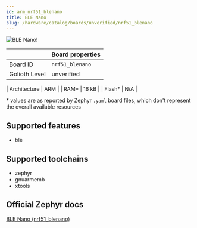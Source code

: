 ```yaml
---
id: arm_nrf51_blenano
title: BLE Nano
slug: /hardware/catalog/boards/unverified/nrf51_blenano
---
```


[//]: # (This is an auto-generated file, do not edit! Changes to it will be lost upon re-generation)

![BLE Nano!](/img/boards/arm/nrf51_blenano.png "BLE Nano")

|                | Board properties     |
| -------------  | -------------------- |
| Board ID       | `nrf51_blenano` |
| Golioth Level  | unverified       |

| Architecture   | ARM |
| RAM*           | 16 kB |
| Flash*         | N/A |

\* values are as reported by Zephyr `.yaml` board files, which don't represent the overall available resources



## Supported features

* ble

## Supported toolchains

* zephyr
* gnuarmemb
* xtools

## Official Zephyr docs

[BLE Nano (nrf51_blenano)](https://docs.zephyrproject.org/latest/boards/arm/nrf51_blenano/doc/index.html)
